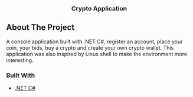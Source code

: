 
<!-- PROJECT LOGO -->
<br />
<div align="center">

  <h3 align="center">Crypto Application</h3>
</div>



<!-- ABOUT THE PROJECT -->
## About The Project

A console application built with .NET C#, register an account, place your coin, your bids, buy a crypto and create your own crypto wallet.
This application was also inspired by Linux shell to make the environment more interesting.

### Built With
* [.NET C#](https://docs.microsoft.com/en-us/dotnet/)

